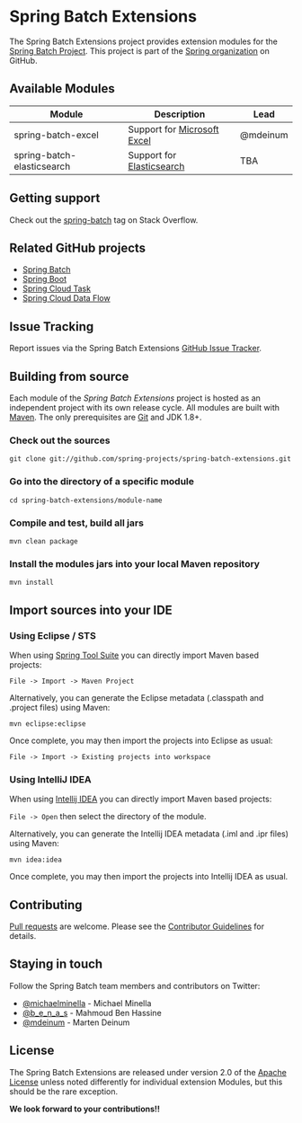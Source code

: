 Spring Batch Extensions
=============================

The Spring Batch Extensions project provides extension modules for the [Spring Batch Project][].
This project is part of the [Spring organization][] on GitHub.

## Available Modules

| Module | Description | Lead |
| -------|-------------| -----|
| spring-batch-excel | Support for [Microsoft Excel] | @mdeinum |
| spring-batch-elasticsearch | Support for [Elasticsearch] | TBA |

## Getting support

Check out the [spring-batch][spring-batch tag] tag on Stack Overflow.

## Related GitHub projects

* [Spring Batch][]
* [Spring Boot][]
* [Spring Cloud Task][]
* [Spring Cloud Data Flow][]

## Issue Tracking

Report issues via the Spring Batch Extensions [GitHub Issue Tracker][].

## Building from source

Each module of the *Spring Batch Extensions* project is hosted as an independent project with its own release cycle.
All modules are built with [Maven][]. The only prerequisites are [Git][] and JDK 1.8+.

### Check out the sources

`git clone git://github.com/spring-projects/spring-batch-extensions.git`

### Go into the directory of a specific module

`cd spring-batch-extensions/module-name`

### Compile and test, build all jars

`mvn clean package`

### Install the modules jars into your local Maven repository

`mvn install`

## Import sources into your IDE

### Using Eclipse / STS

When using [Spring Tool Suite] you can directly import Maven based projects:

`File -> Import -> Maven Project`

Alternatively, you can generate the Eclipse metadata (.classpath and .project files) using Maven:

`mvn eclipse:eclipse`

Once complete, you may then import the projects into Eclipse as usual:

`File -> Import -> Existing projects into workspace`

### Using IntelliJ IDEA

When using [Intellij IDEA] you can directly import Maven based projects:

`File -> Open` then select the directory of the module.

Alternatively, you can generate the Intellij IDEA metadata (.iml and .ipr files) using Maven:

`mvn idea:idea`

Once complete, you may then import the projects into Intellij IDEA as usual.

## Contributing

[Pull requests][] are welcome. Please see the [Contributor Guidelines][] for details. 

## Staying in touch

Follow the Spring Batch team members and contributors on Twitter:

* [@michaelminella](https://twitter.com/michaelminella) - Michael Minella
* [@b_e_n_a_s](https://twitter.com/b_e_n_a_s) - Mahmoud Ben Hassine
* [@mdeinum](https://twitter.com/mdeinum) - Marten Deinum

## License

The Spring Batch Extensions are released under version 2.0 of the [Apache License][] unless
noted differently for individual extension Modules, but this should be the rare exception.

**We look forward to your contributions!!**

[Spring Batch Project]: https://projects.spring.io/spring-batch/
[Spring organization]: https://github.com/spring-projects
[Microsoft Excel]: https://www.microsoft.com/en-us/microsoft-365/excel
[Elasticsearch]: https://www.elastic.co
[spring-batch tag]: https://stackoverflow.com/questions/tagged/spring-batch
[Spring Batch]: https://github.com/spring-projects/spring-batch
[Spring Boot]: https://github.com/spring-projects/spring-boot
[Spring Cloud Task]: https://github.com/spring-cloud/spring-cloud-task
[Spring Cloud Data Flow]: https://github.com/spring-cloud/spring-cloud-dataflow
[GitHub Issue Tracker]: https://github.com/spring-projects/spring-batch-extensions/issues
[Maven]: https://maven.apache.org
[Git]: https://help.github.com/set-up-git-redirect
[Spring Tool Suite]: https://spring.io/tools
[Intellij IDEA]: https://www.jetbrains.com/idea/
[Pull requests]: https://docs.github.com/en/github/collaborating-with-issues-and-pull-requests/about-pull-requests
[Contributor Guidelines]: CONTRIBUTING.md
[Apache License]: https://www.apache.org/licenses/LICENSE-2.0
